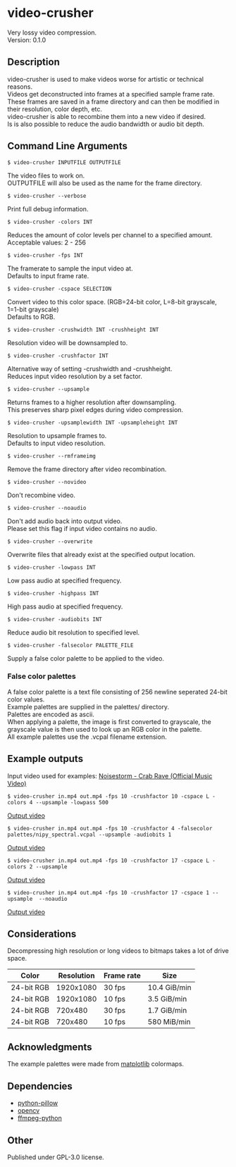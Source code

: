# video-crusher

Very lossy video compression.  
Version: 0.1.0

## Description

video-crusher is used to make videos worse for artistic or technical reasons.  
Videos get deconstructed into frames at a specified sample frame rate.  
These frames are saved in a frame directory and can then be modified in their resolution, color depth, etc.  
video-crusher is able to recombine them into a new video if desired.  
Is is also possible to reduce the audio bandwidth or audio bit depth.  

## Command Line Arguments

```
$ video-crusher INPUTFILE OUTPUTFILE
```
The video files to work on.  
OUTPUTFILE will also be used as the name for the frame directory.  


```
$ video-crusher --verbose
```  
Print full debug information.  


```
$ video-crusher -colors INT
```
Reduces the amount of color levels per channel to a specified amount.  
Acceptable values: 2 - 256  


```
$ video-crusher -fps INT
```
The framerate to sample the input video at.  
Defaults to input frame rate.  


```
$ video-crusher -cspace SELECTION
```
Convert video to this color space. (RGB=24-bit color, L=8-bit grayscale, 1=1-bit grayscale)  
Defaults to RGB.  


```
$ video-crusher -crushwidth INT -crushheight INT
```
Resolution video will be downsampled to.  


```
$ video-crusher -crushfactor INT
```  
Alternative way of setting -crushwidth and -crushheight.  
Reduces input video resolution by a set factor.  


```
$ video-crusher --upsample
```
Returns frames to a higher resolution after downsampling.  
This preserves sharp pixel edges during video compression.  


```
$ video-crusher -upsamplewidth INT -upsampleheight INT
``` 
Resolution to upsample frames to.     
Defaults to input video resolution.   


```
$ video-crusher --rmframeimg
```
Remove the frame directory after video recombination.  


```
$ video-crusher --novideo
```
Don't recombine video.  


```
$ video-crusher --noaudio
```
Don't add audio back into output video.  
Please set this flag if input video contains no audio.  


```
$ video-crusher --overwrite
```
Overwrite files that already exist at the specified output location.  


```
$ video-crusher -lowpass INT
```
Low pass audio at specified frequency.  


```
$ video-crusher -highpass INT
```
High pass audio at specified frequency.  


```
$ video-crusher -audiobits INT
```
Reduce audio bit resolution to specified level.  


```
$ video-crusher -falsecolor PALETTE_FILE
```
Supply a false color palette to be applied to the video.  

### False color palettes

A false color palette is a text file consisting of 256 newline seperated 24-bit color values.  
Example palettes are supplied in the palettes/ directory.  
Palettes are encoded as ascii.  
When applying a palette, the image is first converted to grayscale, the grayscale value is then used to look up an RGB color in the palette.  
All example palettes use the .vcpal filename extension.  

## Example outputs
Input video used for examples: [Noisestorm - Crab Rave (Official Music Video)](https://youtu.be/cE0wfjsybIQ)  
```
$ video-crusher in.mp4 out.mp4 -fps 10 -crushfactor 10 -cspace L -colors 4 --upsample -lowpass 500  
```
[Output video](https://youtu.be/iQYhlxVNbrg)  
```
$ video-crusher in.mp4 out.mp4 -fps 10 -crushfactor 4 -falsecolor palettes/nipy_spectral.vcpal --upsample -audiobits 1  
```
[Output video](https://youtu.be/iZBzmmg-jKQ)  
```
$ video-crusher in.mp4 out.mp4 -fps 10 -crushfactor 17 -cspace L -colors 2 --upsample  
```
[Output video](https://youtu.be/-ywP-9Joyqs)  
```
$ video-crusher in.mp4 out.mp4 -fps 10 -crushfactor 17 -cspace 1 --upsample  --noaudio
```
[Output video](https://youtu.be/DpW4GvWdQes)  

## Considerations

Decompressing high resolution or long videos to bitmaps takes a lot of drive space.

|    Color    | Resolution | Frame rate | Size         |
|-------------|------------|------------|--------------|
| 24-bit RGB  | 1920x1080  | 30 fps     | 10.4 GiB/min |
| 24-bit RGB  | 1920x1080  | 10 fps     | 3.5 GiB/min  |
| 24-bit RGB  | 720x480    | 30 fps     | 1.7 GiB/min  |
| 24-bit RGB  | 720x480    | 10 fps     | 580 MiB/min  |

## Acknowledgments

The example palettes were made from [matplotlib](https://matplotlib.org/) colormaps.

## Dependencies

- [python-pillow](https://pillow.readthedocs.io/en/stable/)
- [opencv](https://docs.opencv.org/4.x/index.html)
- [ffmpeg-python](https://github.com/kkroening/ffmpeg-python)

## Other

Published under GPL-3.0 license.
